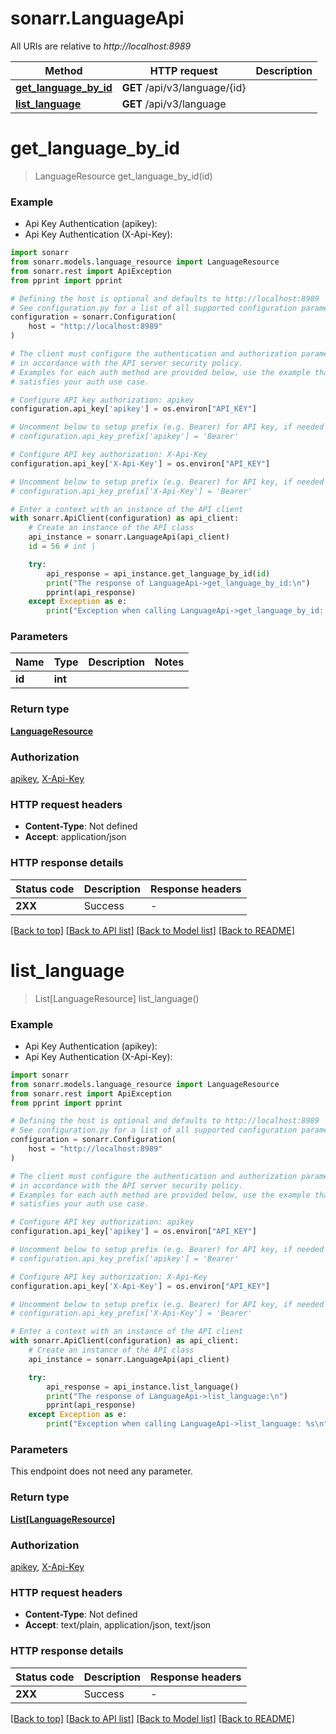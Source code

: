 # sonarr.LanguageApi

All URIs are relative to *http://localhost:8989*

Method | HTTP request | Description
------------- | ------------- | -------------
[**get_language_by_id**](LanguageApi.md#get_language_by_id) | **GET** /api/v3/language/{id} | 
[**list_language**](LanguageApi.md#list_language) | **GET** /api/v3/language | 


# **get_language_by_id**
> LanguageResource get_language_by_id(id)



### Example

* Api Key Authentication (apikey):
* Api Key Authentication (X-Api-Key):

```python
import sonarr
from sonarr.models.language_resource import LanguageResource
from sonarr.rest import ApiException
from pprint import pprint

# Defining the host is optional and defaults to http://localhost:8989
# See configuration.py for a list of all supported configuration parameters.
configuration = sonarr.Configuration(
    host = "http://localhost:8989"
)

# The client must configure the authentication and authorization parameters
# in accordance with the API server security policy.
# Examples for each auth method are provided below, use the example that
# satisfies your auth use case.

# Configure API key authorization: apikey
configuration.api_key['apikey'] = os.environ["API_KEY"]

# Uncomment below to setup prefix (e.g. Bearer) for API key, if needed
# configuration.api_key_prefix['apikey'] = 'Bearer'

# Configure API key authorization: X-Api-Key
configuration.api_key['X-Api-Key'] = os.environ["API_KEY"]

# Uncomment below to setup prefix (e.g. Bearer) for API key, if needed
# configuration.api_key_prefix['X-Api-Key'] = 'Bearer'

# Enter a context with an instance of the API client
with sonarr.ApiClient(configuration) as api_client:
    # Create an instance of the API class
    api_instance = sonarr.LanguageApi(api_client)
    id = 56 # int | 

    try:
        api_response = api_instance.get_language_by_id(id)
        print("The response of LanguageApi->get_language_by_id:\n")
        pprint(api_response)
    except Exception as e:
        print("Exception when calling LanguageApi->get_language_by_id: %s\n" % e)
```



### Parameters


Name | Type | Description  | Notes
------------- | ------------- | ------------- | -------------
 **id** | **int**|  | 

### Return type

[**LanguageResource**](LanguageResource.md)

### Authorization

[apikey](../README.md#apikey), [X-Api-Key](../README.md#X-Api-Key)

### HTTP request headers

 - **Content-Type**: Not defined
 - **Accept**: application/json

### HTTP response details

| Status code | Description | Response headers |
|-------------|-------------|------------------|
**2XX** | Success |  -  |

[[Back to top]](#) [[Back to API list]](../README.md#documentation-for-api-endpoints) [[Back to Model list]](../README.md#documentation-for-models) [[Back to README]](../README.md)

# **list_language**
> List[LanguageResource] list_language()



### Example

* Api Key Authentication (apikey):
* Api Key Authentication (X-Api-Key):

```python
import sonarr
from sonarr.models.language_resource import LanguageResource
from sonarr.rest import ApiException
from pprint import pprint

# Defining the host is optional and defaults to http://localhost:8989
# See configuration.py for a list of all supported configuration parameters.
configuration = sonarr.Configuration(
    host = "http://localhost:8989"
)

# The client must configure the authentication and authorization parameters
# in accordance with the API server security policy.
# Examples for each auth method are provided below, use the example that
# satisfies your auth use case.

# Configure API key authorization: apikey
configuration.api_key['apikey'] = os.environ["API_KEY"]

# Uncomment below to setup prefix (e.g. Bearer) for API key, if needed
# configuration.api_key_prefix['apikey'] = 'Bearer'

# Configure API key authorization: X-Api-Key
configuration.api_key['X-Api-Key'] = os.environ["API_KEY"]

# Uncomment below to setup prefix (e.g. Bearer) for API key, if needed
# configuration.api_key_prefix['X-Api-Key'] = 'Bearer'

# Enter a context with an instance of the API client
with sonarr.ApiClient(configuration) as api_client:
    # Create an instance of the API class
    api_instance = sonarr.LanguageApi(api_client)

    try:
        api_response = api_instance.list_language()
        print("The response of LanguageApi->list_language:\n")
        pprint(api_response)
    except Exception as e:
        print("Exception when calling LanguageApi->list_language: %s\n" % e)
```



### Parameters

This endpoint does not need any parameter.

### Return type

[**List[LanguageResource]**](LanguageResource.md)

### Authorization

[apikey](../README.md#apikey), [X-Api-Key](../README.md#X-Api-Key)

### HTTP request headers

 - **Content-Type**: Not defined
 - **Accept**: text/plain, application/json, text/json

### HTTP response details

| Status code | Description | Response headers |
|-------------|-------------|------------------|
**2XX** | Success |  -  |

[[Back to top]](#) [[Back to API list]](../README.md#documentation-for-api-endpoints) [[Back to Model list]](../README.md#documentation-for-models) [[Back to README]](../README.md)

